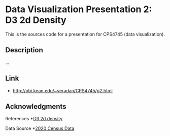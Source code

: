 # Data Visualization Presentation 2: D3 2d Density

This is the sources code for a presentation for CPS4745 (data visualization).

## Description

...

## Link
* http://obi.kean.edu/~veradan/CPS4745/p2.html

## Acknowledgments
References
*[D3 2d density](https://d3-graph-gallery.com/graph/density2d_shading.html)

Data Source
*[2020 Census Data](https://simplemaps.com/data/us-counties)
